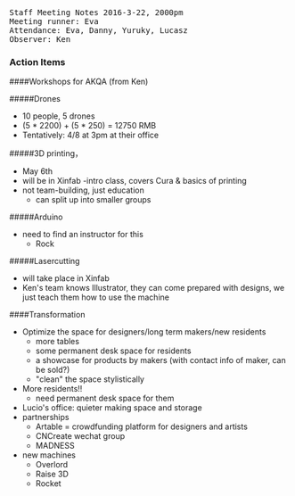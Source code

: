 <pre>
Staff Meeting Notes 2016-3-22, 2000pm
Meeting runner: Eva
Attendance: Eva, Danny, Yuruky, Lucasz
Observer: Ken
</pre>

### Action Items


####Workshops for AKQA (from Ken)

#####Drones
- 10 people, 5 drones
- (5 * 2200) + (5 * 250) = 12750 RMB
- Tentatively: 4/8 at 3pm at their office

#####3D printing， 
- May 6th
- will be in Xinfab
-intro class, covers Cura & basics of printing
- not team-building, just education
  - can split up into smaller groups

#####Arduino
- need to find an instructor for this
  - Rock

#####Lasercutting
  - will take place in Xinfab
  - Ken's team knows Illustrator, they can come prepared with designs, we just teach them how to use the machine

####Transformation
- Optimize the space for designers/long term makers/new residents
  - more tables
  - some permanent desk space for residents
  - a showcase for products by makers (with contact info of maker, can be sold?)
  - "clean" the space stylistically
- More residents!!
  - need permanent desk space for them
- Lucio's office: quieter making space and storage
- partnerships
  - Artable = crowdfunding platform for designers and artists
  - CNCreate wechat group
  - MADNESS
- new machines
  - Overlord
  - Raise 3D
  - Rocket

